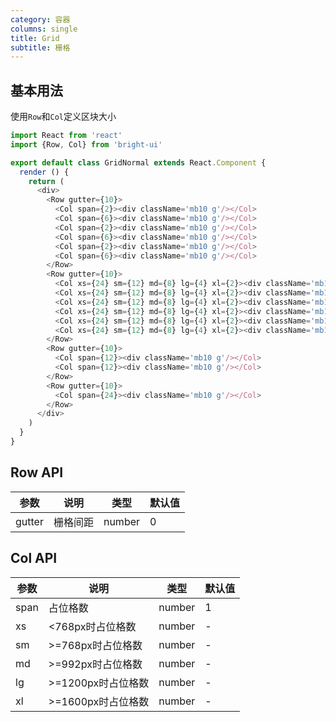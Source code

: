 ```yaml
---
category: 容器
columns: single
title: Grid
subtitle: 栅格
---
```


## 基本用法

使用`Row`和`Col`定义区块大小

```js
import React from 'react'
import {Row, Col} from 'bright-ui'

export default class GridNormal extends React.Component {
  render () {
    return (
      <div>
        <Row gutter={10}>
          <Col span={2}><div className='mb10 g'/></Col>
          <Col span={6}><div className='mb10 g'/></Col>
          <Col span={2}><div className='mb10 g'/></Col>
          <Col span={6}><div className='mb10 g'/></Col>
          <Col span={2}><div className='mb10 g'/></Col>
          <Col span={6}><div className='mb10 g'/></Col>
        </Row>
        <Row gutter={10}>
          <Col xs={24} sm={12} md={8} lg={4} xl={2}><div className='mb10 g'/></Col>
          <Col xs={24} sm={12} md={8} lg={4} xl={2}><div className='mb10 g'/></Col>
          <Col xs={24} sm={12} md={8} lg={4} xl={2}><div className='mb10 g'/></Col>
          <Col xs={24} sm={12} md={8} lg={4} xl={2}><div className='mb10 g'/></Col>
          <Col xs={24} sm={12} md={8} lg={4} xl={2}><div className='mb10 g'/></Col>
          <Col xs={24} sm={12} md={8} lg={4} xl={2}><div className='mb10 g'/></Col>
        </Row>
        <Row gutter={10}>
          <Col span={12}><div className='mb10 g'/></Col>
          <Col span={12}><div className='mb10 g'/></Col>
        </Row>
        <Row gutter={10}>
          <Col span={24}><div className='mb10 g'/></Col>
        </Row>
      </div>
    )
  }
}
```

## Row API

| 参数 | 说明 | 类型 | 默认值 |
|---|---|---|---|
| gutter | 栅格间距 | number | 0 |

## Col API

| 参数 | 说明 | 类型 | 默认值 |
|---|---|---|---|
| span | 占位格数 | number | 1 |
| xs | <768px时占位格数 | number | - |
| sm | >=768px时占位格数 | number | - |
| md | >=992px时占位格数 | number | - |
| lg | >=1200px时占位格数 | number | - |
| xl | >=1600px时占位格数 | number | - |
